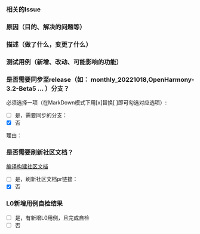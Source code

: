 ### 相关的Issue


### 原因（目的、解决的问题等）


### 描述（做了什么，变更了什么）


### 测试用例（新增、改动、可能影响的功能）


### 是否需要同步至release（如： monthly_20221018,OpenHarmony-3.2-Beta5  ... ）分支？

必须选择一项（在MarkDown模式下用[x]替换[ ]即可勾选对应选项）:
- [ ] 是，需要同步的分支：
- [x] 否

理由：

### 是否需要刷新社区文档？

[编译构建社区文档](https://gitee.com/openharmony/docs/blob/master/zh-cn/device-dev/subsystems/subsys-build-all.md)

- [ ] 是，刷新社区文档pr链接：
- [x] 否

### L0新增用例自检结果
- [ ] 是，有新增L0用例，且完成自检
- [ ] 否